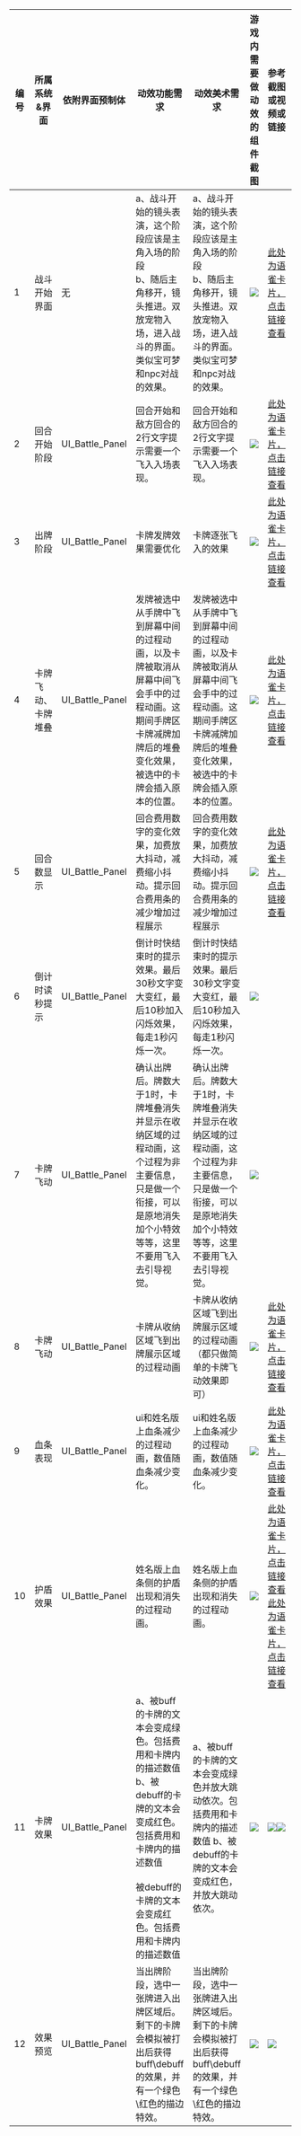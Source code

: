 

| 编号 | 所属系统&界面 | 依附界面预制体 | 动效功能需求 | 动效美术需求 | 游戏内需要做动效的组件截图 | 参考截图或视频或链接 | 成品截图或视频 | 特效预制体和动画 | 优先级 | 人员 | 日期 |
| --- | --- | --- | --- | --- | --- | --- | --- | --- | --- | --- | --- |
| 1 | 战斗开始界面 | 无 | a、战斗开始的镜头表演，这个阶段应该是主角入场的阶段<br/>b、随后主角移开，镜头推进。双放宠物入场，进入战斗的界面。类似宝可梦和npc对战的效果。 | a、战斗开始的镜头表演，这个阶段应该是主角入场的阶段<br/>b、随后主角移开，镜头推进。双放宠物入场，进入战斗的界面。类似宝可梦和npc对战的效果。 | ![](https://cdn.nlark.com/yuque/0/2024/png/43733777/1721814169276-7fbd4655-c921-45ed-9d46-2ad5cb0c95bf.png) | [此处为语雀卡片，点击链接查看](https://www.yuque.com/cod5mf/iwqppn/pbzstgwtr3xbisqi#qeUmg)  | | | | | |
| 2 | 回合开始阶段 | UI_Battle_Panel | 回合开始和敌方回合的2行文字提示需要一个飞入入场表现。 | 回合开始和敌方回合的2行文字提示需要一个飞入入场表现。 | ![](https://cdn.nlark.com/yuque/0/2024/png/43733777/1721814583854-e553f60a-37e1-4f4e-8bb1-aa8b5764c07a.png) | [此处为语雀卡片，点击链接查看](https://www.yuque.com/cod5mf/iwqppn/pbzstgwtr3xbisqi#Gv6Tn)  | | | | | |
| 3 | 出牌阶段 | UI_Battle_Panel | 卡牌发牌效果需要优化 | 卡牌逐张飞入的效果 | ![](https://cdn.nlark.com/yuque/0/2024/png/43733777/1721814687198-0f6a1eb4-2f94-4ab4-a14a-15f39bc685d9.png) | [此处为语雀卡片，点击链接查看](https://www.yuque.com/cod5mf/iwqppn/pbzstgwtr3xbisqi#MPsLA)  | | | | | |
| 4 | 卡牌飞动、卡牌堆叠 | UI_Battle_Panel | 发牌被选中从手牌中飞到屏幕中间的过程动画，以及卡牌被取消从屏幕中间飞会手中的过程动画。这期间手牌区卡牌减牌加牌后的堆叠变化效果，被选中的卡牌会插入原本的位置。 | 发牌被选中从手牌中飞到屏幕中间的过程动画，以及卡牌被取消从屏幕中间飞会手中的过程动画。这期间手牌区卡牌减牌加牌后的堆叠变化效果，被选中的卡牌会插入原本的位置。 | ![](https://cdn.nlark.com/yuque/0/2024/png/43733777/1721814821931-2817a9de-a5b5-40c1-a89f-eb5ed1605798.png) | [此处为语雀卡片，点击链接查看](https://www.yuque.com/cod5mf/iwqppn/pbzstgwtr3xbisqi#aFTX8)  | | | | | |
| 5 | 回合数显示 | UI_Battle_Panel | 回合费用数字的变化效果，加费放大抖动，减费缩小抖动。提示回合费用条的减少增加过程展示 | 回合费用数字的变化效果，加费放大抖动，减费缩小抖动。提示回合费用条的减少增加过程展示 | ![](https://cdn.nlark.com/yuque/0/2024/png/43733777/1721814821931-2817a9de-a5b5-40c1-a89f-eb5ed1605798.png) | [此处为语雀卡片，点击链接查看](https://www.yuque.com/cod5mf/iwqppn/pbzstgwtr3xbisqi#BY1QD)  | | | | | |
| 6 | 倒计时读秒提示 | UI_Battle_Panel | 倒计时快结束时的提示效果。最后30秒文字变大变红，最后10秒加入闪烁效果，每走1秒闪烁一次。 | 倒计时快结束时的提示效果。最后30秒文字变大变红，最后10秒加入闪烁效果，每走1秒闪烁一次。 | ![](https://cdn.nlark.com/yuque/0/2024/png/43733777/1721815039084-734329c5-ab3c-4bba-baba-29331264dcec.png) | | | | | | |
| 7 | 卡牌飞动 | UI_Battle_Panel | 确认出牌后。牌数大于1时，卡牌堆叠消失并显示在收纳区域的过程动画，这个过程为非主要信息，只是做一个衔接，可以是原地消失加个小特效等等，这里不要用飞入去引导视觉。 | 确认出牌后。牌数大于1时，卡牌堆叠消失并显示在收纳区域的过程动画，这个过程为非主要信息，只是做一个衔接，可以是原地消失加个小特效等等，这里不要用飞入去引导视觉。 | ![](https://cdn.nlark.com/yuque/0/2024/png/43733777/1721814821931-2817a9de-a5b5-40c1-a89f-eb5ed1605798.png) | | | | | | |
| 8 | 卡牌飞动 | UI_Battle_Panel | 卡牌从收纳区域飞到出牌展示区域的过程动画<br/> | 卡牌从收纳区域飞到出牌展示区域的过程动画<br/>（都只做简单的卡牌飞动效果即可） | ![](https://cdn.nlark.com/yuque/0/2024/png/43733777/1721814821931-2817a9de-a5b5-40c1-a89f-eb5ed1605798.png) | [此处为语雀卡片，点击链接查看](https://www.yuque.com/cod5mf/iwqppn/pbzstgwtr3xbisqi#nrZod)  | | | | | |
| 9 | 血条表现 | UI_Battle_Panel | ui和姓名版上血条减少的过程动画，数值随血条减少变化。 | ui和姓名版上血条减少的过程动画，数值随血条减少变化。 | ![](https://cdn.nlark.com/yuque/0/2024/png/43733777/1721815165185-f5fa2712-772a-4fb5-a03b-6345cc3b9c73.png) | [此处为语雀卡片，点击链接查看](https://www.yuque.com/cod5mf/iwqppn/pbzstgwtr3xbisqi#N0WND)  | | | | | |
| 10 | 护盾效果 | UI_Battle_Panel | 姓名版上血条侧的护盾出现和消失的过程动画。 | 姓名版上血条侧的护盾出现和消失的过程动画。 | ![](https://cdn.nlark.com/yuque/0/2024/png/43733777/1721815227395-5e981f9b-410f-42fe-8921-883e1f347ad6.png) | [此处为语雀卡片，点击链接查看](https://www.yuque.com/cod5mf/iwqppn/pbzstgwtr3xbisqi#Cmfeu)  [此处为语雀卡片，点击链接查看](https://www.yuque.com/cod5mf/iwqppn/pbzstgwtr3xbisqi#hQlNT)  | | | | | |
| 11 | 卡牌效果 | UI_Battle_Panel | a、被buff的卡牌的文本会变成绿色。包括费用和卡牌内的描述数值    b、被debuff的卡牌的文本会变成红色。包括费用和卡牌内的描述数值<br/><br/>被debuff的卡牌的文本会变成红色。包括费用和卡牌内的描述数值<br/> | a、被buff的卡牌的文本会变成绿色并放大跳动依次。包括费用和卡牌内的描述数值    b、被debuff的卡牌的文本会变成红色，并放大跳动依次。 | ![](https://cdn.nlark.com/yuque/0/2024/png/43733777/1721815429403-c218f535-c161-4374-81e6-079aaf5bbb18.png) | ![](https://cdn.nlark.com/yuque/0/2024/png/43733777/1720505122936-f39db8f8-2f48-4267-9476-7d30b592976d.png)![](https://cdn.nlark.com/yuque/0/2024/png/43733777/1720505541559-b9b249fc-5aea-4d75-9671-3d94ffdb1636.png) | | | | | |
| 12 | 效果预览 | UI_Battle_Panel | 当出牌阶段，选中一张牌进入出牌区域后。剩下的卡牌会模拟被打出后获得buff\debuff<br/>的效果，并有一个绿色\红色的描边特效。 | 当出牌阶段，选中一张牌进入出牌区域后。剩下的卡牌会模拟被打出后获得buff\debuff<br/>的效果，并有一个绿色\红色的描边特效。 | ![](https://cdn.nlark.com/yuque/0/2024/png/43733777/1721815512965-543b1861-f1f7-4464-a801-374b895d7ae7.png) | ![](https://cdn.nlark.com/yuque/0/2024/png/43733777/1720505155903-e52baa2a-9b31-4c54-88ff-49e003458770.png) | | | | | |


